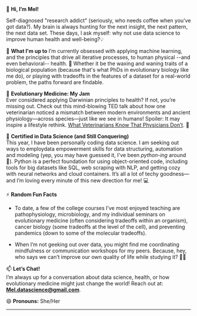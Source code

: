 👋 **Hi, I’m Mel!**

Self-diagnosed "research addict" (seriously, who needs coffee when you’ve got data?). My brain is always hunting for the next insight, the next pattern, the next data set.  These days, I ask myself: why not use data science to improve human health and well-being?💡

👀 **What I'm up to**
I’m currently obsessed with applying machine learning, and the principles that drive all iterative processes, to human physical  --and even behavioral-- health. 💉  Whether it be the waxing and waning traits of a biological population (because that's what PhDs in evolutionary biology like me do), or playing with tradeoffs in the features of a dataset for a real-world problem, the paths forward are findable. 

💞 **Evolutionary Medicine: My Jam**  
Ever considered applying Darwinian principles to health? If not, you’re missing out. Check out this mind-blowing TED talk about how one veterinarian noticed a mismatch between modern environments and ancient physiology—across species—just like we see in humans! Spoiler: It may inspire a lifestyle rethink. [What Veterinarians Know That Physicians Don’t](https://www.ted.com/talks/barbara_natterson_horowitz_what_veterinarians_know_that_physicians_don_t?utm_campaign=tedspread&utm_medium=referral&utm_source=tedcomshare). 🐾

🌱 **Certified in Data Science (and Still Conquering)**  
This year, I have been personally coding  data science. I am seeking out ways to employdata empowerment skills for data structuring, automation and modeling (yep, you may have guessed it, I've been *python-ing* around 🐍). Python is a perfect foundation for using object-oriented code, including tools for big datasets like SQL, web scraping with NLP, and getting cozy with neural networks and cloud containers. It’s all a lot of techy goodness—and I’m loving every minute of this new direction for me! 💻

⚡ **Random Fun Facts**  
- To date, a few of the college courses I’ve most enjoyed teaching are pathophysiology, microbiology, and my individual seminars on evolutionary medicine (often considering tradeoffs within an organism), cancer biology (some tradeoffs  at the level of the cell), and preventing pandemics (down to some of the molecular tradeoffs).
    
- When I’m not geeking out over data, you might find me coordinating mindfulness or communication workshops for my peers. Because, hey, who says we can’t improve our own quality of life while studying it? 🧘‍♀️

📫 **Let’s Chat!**  
I’m always up for a conversation about data science, health, or how evolutionary medicine might just change the world! Reach out at: **Mel.datascience@gmail.com**.

😄 **Pronouns:** She/Her

---

<!---
DrMelissaFranklin/DrMelissaFranklin is a ✨ special ✨ repository because its `README.md` (this file) appears on your GitHub profile.
You can click the Preview link to take a look at your changes.
--->

